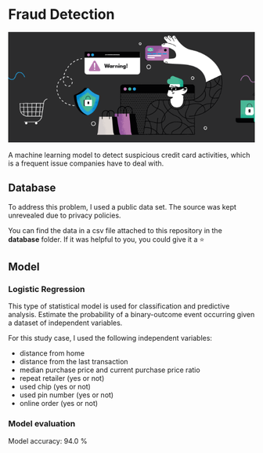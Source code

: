 # Fraud Detection

![thumbnail](img/ecommerce-fraud-detection-and-prevention-thumbnail-1.png)

A machine learning model to detect suspicious credit card activities, which is a frequent issue companies have to deal with. 

## Database 

To address this problem, I used a public data set. The source was kept unrevealed due to privacy policies.

You can find the data in a csv file attached to this repository in the **database** folder. If it was helpful to you, you could give it a ⭐ 

## Model 

### Logistic Regression

This type of statistical model is used for classification and predictive analysis. Estimate the probability of a binary-outcome event occurring given a dataset of independent variables. 

For this study case, I used the following independent variables:

- distance from home
- distance from the last transaction
- median purchase price and current purchase price ratio
- repeat retailer (yes or not)
- used chip (yes or not)
- used pin number (yes or not)
- online order (yes or not)

### Model evaluation

Model accuracy: 94.0 %


